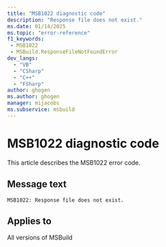 ```yaml
---
title: "MSB1022 diagnostic code"
description: "Response file does not exist."
ms.date: 01/14/2025
ms.topic: "error-reference"
f1_keywords:
 - MSB1022
 - MSBuild.ResponseFileNotFoundError
dev_langs:
  - "VB"
  - "CSharp"
  - "C++"
  - "FSharp"
author: ghogen
ms.author: ghogen
manager: mijacobs
ms.subservice: msbuild
---
```


# MSB1022 diagnostic code

<!-- :::ErrorDefinitionDescription::: -->
<!-- :::editable-content name="introDescription"::: -->
This article describes the MSB1022 error code.
<!-- :::editable-content-end::: -->

## Message text

```output
MSB1022: Response file does not exist.
```

<!-- :::editable-content name="postOutputDescription"::: -->
<!--
{StrBegin="MSBUILD : error MSB1022: "}UE: This message would show if the user did something like "msbuild @bogus.rsp" where bogus.rsp doesn't exist. This
    message does not need in-line parameters because the exception takes care of displaying the invalid arg.
    LOCALIZATION: The prefix "MSBUILD : error MSBxxxx:" should not be localized.
-->
<!-- :::editable-content-end::: -->
<!-- :::ErrorDefinitionDescription-end::: -->

## Applies to

All versions of MSBuild
